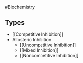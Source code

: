 #Biochemistry 
## Types
* [[Competitive Inhibition]]
* Allosteric Inhibition
	* [[Uncompetitive Inhibition]]
	* [[Mixed Inhibition]]
	* [[Noncompetitive Inhibition]]